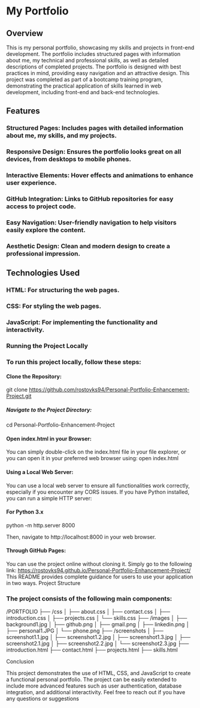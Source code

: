 # My Portfolio

## Overview

This is my personal portfolio, showcasing my skills and projects in front-end development. The portfolio includes structured pages with information about me, my technical and professional skills, as well as detailed descriptions of completed projects. The portfolio is designed with best practices in mind, providing easy navigation and an attractive design. This project was completed as part of a bootcamp training program, demonstrating the practical application of skills learned in web development, including front-end and back-end technologies.

## Features
### Structured Pages: Includes pages with detailed information about me, my skills, and my projects.
### Responsive Design: Ensures the portfolio looks great on all devices, from desktops to mobile phones.
### Interactive Elements: Hover effects and animations to enhance user experience.
### GitHub Integration: Links to GitHub repositories for easy access to project code.
### Easy Navigation: User-friendly navigation to help visitors easily explore the content.
### Aesthetic Design: Clean and modern design to create a professional impression.

## Technologies Used
### HTML: For structuring the web pages.
### CSS: For styling the web pages.
### JavaScript: For implementing the functionality and interactivity.
### Running the Project Locally

### To run this project locally, follow these steps:
#### Clone the Repository:
git clone https://github.com/rostovks94/Personal-Portfolio-Enhancement-Project.git
##### Navigate to the Project Directory:
cd Personal-Portfolio-Enhancement-Project 

#### Open index.html in your Browser:
You can simply double-click on the index.html file in your file explorer, or you can open it in your preferred web browser using:
open index.html
#### Using a Local Web Server:
You can use a local web server to ensure all functionalities work correctly, especially if you encounter any CORS issues. If you have Python installed, you can run a simple HTTP server:
#### For Python 3.x
python -m http.server 8000

Then, navigate to http://localhost:8000 in your web browser.
#### Through GitHub Pages:
You can use the project online without cloning it. Simply go to the following link:
https://rostovks94.github.io/Personal-Portfolio-Enhancement-Project/
This README provides complete guidance for users to use your application in two ways.
Project Structure

### The project consists of the following main components:
/PORTFOLIO
├── /css
│   ├── about.css
│   ├── contact.css
│   ├── introduction.css
│   ├── projects.css
│   └── skills.css
├── /images
│   ├── background1.jpg
│   ├── github.png
│   ├── gmail.png
│   ├── linkedin.png
│   ├── personal1.JPG
│   └── phone.png
├── /screenshots
│   ├── screenshot1.1.jpg
│   ├── screenshot1.2.jpg
│   ├── screenshot1.3.jpg
│   ├── screenshot2.1.jpg
│   ├── screenshot2.2.jpg
│   └── screenshot2.3.jpg
├── introduction.html
├── contact.html
├── projects.html
├── skills.html

Conclusion

This project demonstrates the use of HTML, CSS, and JavaScript to create a functional personal portfolio. The project can be easily extended to include more advanced features such as user authentication, database integration, and additional interactivity.
Feel free to reach out if you have any questions or suggestions
